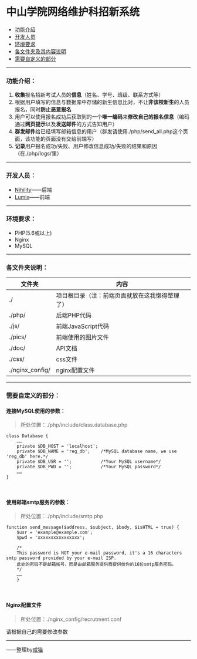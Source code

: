 # 中山学院网络维护科招新系统

* [功能介绍](#功能介绍)
* [开发人员](#开发人员)
* [环境要求](#环境要求)
* [各文件夹及其内容说明](#各文件夹及其内容说明)
* [需要自定义的部分](#需要自定义的部分)
- - -

### 功能介绍：
1. **收集**报名招新考试人员的**信息**（姓名、学号、班级、联系方式等）
2. 根据用户填写的信息与数据库中存储的新生信息比对，不让**非该校新生**的人员报名，同时**防止恶意报名**
3. 用户可以使用报名成功后获取到的一个**唯一编码**来**修改自己的报名信息**（编码通过**网页提示**以及**发送邮件**的方式告知用户）
4. **群发邮件**给已经填写邮箱信息的用户（群发请使用./php/send_all.php这个页面，该功能的页面没有交给前端写）
5. **记录**用户报名成功/失败、用户修改信息成功/失败的结果和原因（在./php/logs/里）
- - -

### 开发人员：
* [Nihility](https://github.com/NihilityT)——后端
* [Lumix](https://github.com/Katharsis-C)——前端
- - -


### 环境要求：
* PHP(5.6或以上)
* Nginx
* MySQL
- - -


### 各文件夹说明：
|文件夹|内容 |
|----|----|
|./|项目根目录（注：前端页面就放在这我懒得整理了）|
|./php/|后端PHP代码|
|./js/|前端JavaScript代码|
|./pics/|前端使用的图片文件|
|./doc/|API文档|
|./css/|css文件|
|./nginx_config/|nginx配置文件|
- - -


### 需要自定义的部分：

#### 连接MySQL使用的参数：
>所处位置：./php/include/class.database.php

    class Database {
        ……
 	    private $DB_HOST = 'localhost';
 	    private $DB_NAME = 'reg_db';    /*MySQL database name, we use 'reg_db' here.*/
 	    private $DB_USR = '';           /*Your MySQL username*/
 	    private $DB_PWD = '';           /*Your MySQL password*/
 	    ……
 	}
<br >

#### 使用邮箱smtp服务的参数：
>所处位置：./php/include/smtp.php

    function send_message($address, $subject, $body, $isHTML = true) {
    	$usr = 'example@example.com';
    	$pwd = 'xxxxxxxxxxxxxxxx';

    	/*
    	This password is NOT your e-mail password, it's a 16 characters smtp password provided by your e-mail ISP.
    	此处的密码不是邮箱帐号，而是由邮箱服务提供商提供给你的16位smtp服务密码。
    	*/
    	……
    	}
<br >

#### Nginx配置文件
>所处位置：./nginx_config/recrutment.conf

请根据自己的需要修改参数

- - -
——整理by[咸猫](https://github.com/MoYuDeXianMao)
